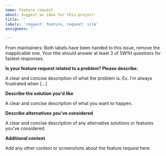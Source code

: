 ```yaml
---
name: Feature request
about: Suggest an idea for this project
title: ''
labels: 'request: feature, request: site'
assignees: ''

---
```


From maintainers: Both labels have been handed to this issue, remove the inapplicable one. Your title should answer at least 3 of 5W1H questions for fastest responses.

**Is your feature request related to a problem? Please describe.**

A clear and concise description of what the problem is. Ex. I'm always frustrated when [...]

**Describe the solution you'd like**

A clear and concise description of what you want to happen.

**Describe alternatives you've considered**

A clear and concise description of any alternative solutions or features you've considered.

**Additional context**

Add any other context or screenshots about the feature request here.
